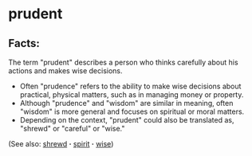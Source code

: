 # prudent #

## Facts: ##

The term "prudent" describes a person who thinks carefully about his actions and makes wise decisions. 

* Often "prudence" refers to the ability to make wise decisions about practical, physical matters, such as in managing money or property.
* Although "prudence" and "wisdom" are similar in meaning, often "wisdom" is more general and focuses on spiritual or moral matters.
* Depending on the context, "prudent" could also be translated as, "shrewd" or "careful" or "wise."

(See also: [shrewd](../other/shrewd.md) **·** [spirit](../kt/spirit.md) **·** [wise](../kt/wise.md))

## 